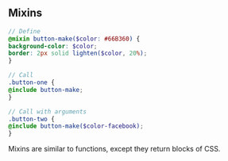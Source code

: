 ## Mixins

```scss
// Define
@mixin button-make($color: #66B360) {
background-color: $color;
border: 2px solid lighten($color, 20%);
}

// Call
.button-one {
@include button-make;
}

// Call with arguments
.button-two {
@include button-make($color-facebook);
}
```

<p class="fragment">Mixins are similar to functions, except they return blocks of CSS.</p>

